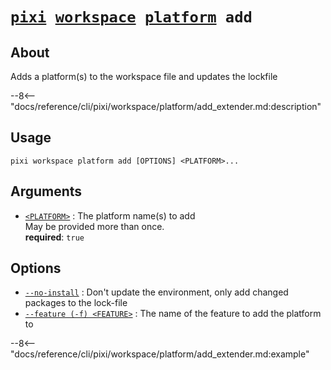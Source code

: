 <!--- This file is autogenerated. Do not edit manually! -->
# <code>[pixi](../../../pixi.md) [workspace](../../workspace.md) [platform](../platform.md) add</code>

## About
Adds a platform(s) to the workspace file and updates the lockfile

--8<-- "docs/reference/cli/pixi/workspace/platform/add_extender.md:description"

## Usage
```
pixi workspace platform add [OPTIONS] <PLATFORM>...
```

## Arguments
- <a id="arg-<PLATFORM>" href="#arg-<PLATFORM>">`<PLATFORM>`</a>
:  The platform name(s) to add
<br>May be provided more than once.
<br>**required**: `true`

## Options
- <a id="arg---no-install" href="#arg---no-install">`--no-install`</a>
:  Don't update the environment, only add changed packages to the lock-file
- <a id="arg---feature" href="#arg---feature">`--feature (-f) <FEATURE>`</a>
:  The name of the feature to add the platform to

--8<-- "docs/reference/cli/pixi/workspace/platform/add_extender.md:example"
